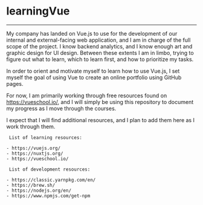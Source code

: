 # learningVue
___

My company has landed on Vue.js to use for the development of our internal and external-facing web application, and I am in charge of the full scope of the project. I know backend analytics, and I know enough art and graphic design for UI design. Between these extents I am in limbo, trying to figure out what to learn, which to learn first, and how to prioritize my tasks.

In order to orient and motivate myself to learn how to use Vue.js, I set myself the goal of using Vue to create an online portfolio using GitHub pages.

For now, I am primarily working through free resources found on https://vueschool.io/, and I will simply be using this repository to document my progress as I move through the courses.

I expect that I will find additional resources, and I plan to add them here as I work through them.

```
 List of learning resources:
 
- https://vuejs.org/
- https://nuxtjs.org/
- https://vueschool.io/
```

```
 List of development resources:
 
- https://classic.yarnpkg.com/en/
- https://brew.sh/
- https://nodejs.org/en/
- https://www.npmjs.com/get-npm
```
